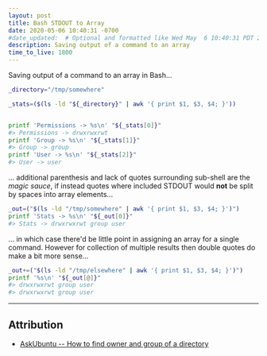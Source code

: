 ```yaml
---
layout: post
title: Bash STDOUT to Array
date: 2020-05-06 10:40:31 -0700
#date_updated:  # Optional and formatted like Wed May  6 10:40:31 PDT 2020 above
description: Saving output of a command to an array
time_to_live: 1800
---
```




Saving output of a command to an array in Bash...


```bash
_directory="/tmp/somewhere"

_stats=($(ls -ld "${_directory}" | awk '{ print $1, $3, $4; }'))


printf 'Permissions -> %s\n' "${_stats[0]}"
#> Permissions -> drwxrwxrwt
printf 'Group -> %s\n' "${_stats[1]}"
#> Group -> group
printf 'User -> %s\n' "${_stats[2]}"
#> User -> user
```


... additional parenthesis and lack of quotes surrounding sub-shell are the _magic sauce_, if instead quotes where included STDOUT would **not** be split by spaces into array elements...



```bash
_out=("$(ls -ld "/tmp/somewhere" | awk '{ print $1, $3, $4; }')")
printf 'Stats -> %s\n' "${_out[0]}"
#> Stats -> drwxrwxrwt group user
```


... in which case there'd be little point in assigning an array for a single command. However for collection of multiple results then double quotes do make a bit more sense...


```bash
_out+=("$(ls -ld "/tmp/elsewhere" | awk '{ print $1, $3, $4; }')")
printf '%s\n' "${_out[@]}"
#> drwxrwxrwt group user
#> drwxrwxrwt group user
```


___


## Attribution


- [AskUbuntu -- How to find owner and group of a directory](https://askubuntu.com/questions/175054/)
